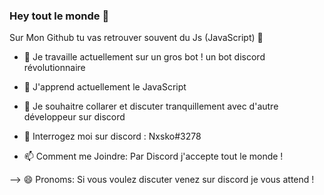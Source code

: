### Hey tout le monde  👋


 Sur Mon Github tu vas retrouver souvent du Js (JavaScript) 👋

- 🔭 Je travaille actuellement sur un gros bot ! un bot discord révolutionnaire

- 🌱 J'apprend actuellement le JavaScript 

- 👯 Je souhaitre collarer et discuter tranquillement avec d'autre développeur sur discord 

- 💬 Interrogez moi sur discord : Nxsko#3278

- 📫 Comment me Joindre: Par Discord j'accepte tout le monde !

--> 😄 Pronoms: Si vous voulez discuter venez sur discord je vous attend ! 
